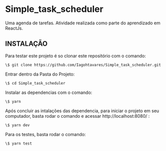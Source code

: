# Simple_task_scheduler

Uma agenda de tarefas. 
Atividade realizada como parte do aprendizado em ReactJs.


## INSTALAÇÃO

Para testar este projeto é so clonar este repositório com o comando:
```
\$ git clone https://github.com/Iagohtavares/Simple_task_scheduler.git
```

Entrar dentro da Pasta do Projeto:
```
\$ cd Simple_task_scheduler
```

Instalar as dependencias com o comando:
```
\$ yarn
```

Após concluir as intalações das dependencia, para iniciar o projeto em seu computador, basta rodar o comando e acessar http://localhost:8080/ :
```
\$ yarn dev
```

Para os testes, basta rodar o comando:
```
\$ yarn test
```
